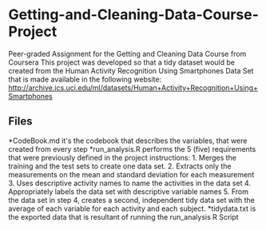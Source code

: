 # Getting-and-Cleaning-Data-Course-Project
Peer-graded Assignment for the Getting and Cleaning Data Course from Coursera
This project was developed so that a tidy dataset would be created from the Human Activity Recognition Using Smartphones Data Set that is made available in the following website: http://archive.ics.uci.edu/ml/datasets/Human+Activity+Recognition+Using+Smartphones 
## Files 
*CodeBook.md it's the codebook that describes the variables, that were created from every step 
*run_analysis.R performs the 5 (five) requirements that were previously defined in the project instructions:
	1. Merges the training and the test sets to create one data set.
	2. Extracts only the measurements on the mean and standard deviation for each measurement
	3. Uses descriptive activity names to name the activities in the data set
	4. Appropriately labels the data set with descriptive variable names
	5. From the data set in step 4, creates a second, independent tidy data set with the average of each variable for each activity and each subject.
*tidydata.txt is the exported data that is resultant of running the run_analysis R Script
